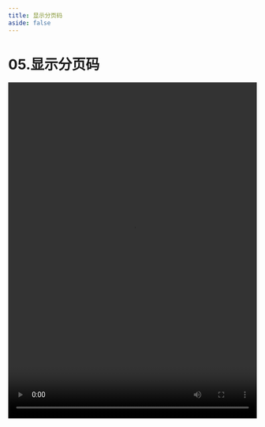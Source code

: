 ```yaml
---
title: 显示分页码
aside: false
---
```


# 05.显示分页码

<video autoplay src="http://qn.chinavanes.com/nodejs/module-21/05.显示分页码.mp4" controls controlsList="nodownload" width="100%" height="680"/>

